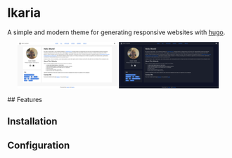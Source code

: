 # Ikaria
A simple and modern theme for generating responsive websites with [hugo](https://gohugo.io/).
<p align="center">
  <img src="screenshots/big-light.png" width="45%">
  <img src="screenshots/big-dark.png" width="45%">
</p>
## Features

## Installation

## Configuration
